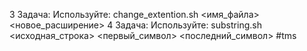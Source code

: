 3 Задача:
Используйте: change_extention.sh <имя_файла> <новое_расширение>
4 Задача: 
Используйте: substring.sh <исходная_строка> <первый_символ> <последний_символ>
#tms
